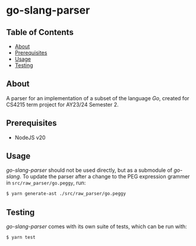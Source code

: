 # go-slang-parser

## Table of Contents

- [About](#about)
- [Prerequisites](#prerequisites)
- [Usage](#usage)
- [Testing](#testing)

## About

A parser for an implementation of a subset of the language _Go_, created for CS4215 term project for AY23/24 Semester 2.

## Prerequisites

- NodeJS v20

## Usage

_go-slang-parser_ should not be used directly, but as a submodule of _go-slang_. To update the parser after a change to the PEG expression grammer in `src/raw_parser/go.peggy`, run:

```bash
$ yarn generate-ast ./src/raw_parser/go.peggy
```

## Testing

_go-slang-parser_ comes with its own suite of tests, which can be run with:

```bash
$ yarn test
```